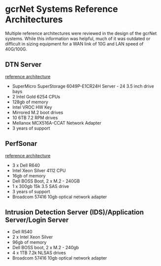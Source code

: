 # gcrNet Systems Reference Architectures

Multiple reference architectures were reviewed in the design of the gcrNet systems. While this information was helpful, much of it was outdated or difficult in sizing equipment for a WAN link of 10G and LAN speed of 40G/100G. 

## DTN Server

[reference architecture](https://fasterdata.es.net/science-dmz/DTN/reference-implementation/)

* SuperMicro SuperStorage 6049P-E1CR24H Server - 24 3.5 inch drive bays
* 2 Intel Gold 6254 CPUs
* 128gb of memory
* Intel VROC HW Key
* Mirrored M.2 boot drives
* 10 6TB 7.2 RPM drives
* Mellanox MCX516A-CCAT Network Adapter
* 3 years of support

## PerfSonar

[reference architecture](https://docs.perfsonar.net/install_hardware_details.html)

* 3 x Dell R640
* Intel Xeon Silver 4112 CPU
* 16gb of memory
* Dell BOSS Boot, 2 x M.2 - 240GB
* 1 x 300gb 15k 3.5 SAS drive
* 3 years of support
* Broadcom 57416 10gb optical network adapter

## Intrusion Detection Server (IDS)/Application Server/Login Server

* Dell R540 
* 2 x Intel Xeon Silver 
* 96gb of memory
* Dell BOSS boot, 2 x M.2 - 240gb
* 4 x 1TB 7.2k NLSAS drives
* Broadcom 57416 10gb optical network adapter
